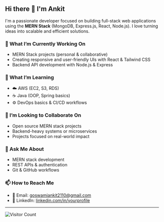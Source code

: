 ## Hi there 👋 I'm Ankit

I'm a passionate developer focused on building full-stack web applications using the **MERN Stack** (MongoDB, Express.js, React, Node.js). I love turning ideas into scalable and efficient solutions.

### 🚀 What I’m Currently Working On
- MERN Stack projects (personal & collaborative)
- Creating responsive and user-friendly UIs with React & Tailwind CSS
- Backend API development with Node.js & Express

### 🌱 What I’m Learning
- ☁️ AWS (EC2, S3, RDS)
- ☕ Java (OOP, Spring basics)
- ⚙️ DevOps basics & CI/CD workflows

### 👯 I’m Looking to Collaborate On
- Open source MERN stack projects
- Backend-heavy systems or microservices
- Projects focused on real-world impact

### 💬 Ask Me About
- MERN stack development
- REST APIs & authentication
- Git & GitHub workflows

### 📫 How to Reach Me
- 📧 Email: goswamiankit2110@gmail.com
- 💼 LinkedIn: [linkedin.com/in/yourprofile]([https://linkedin.com/in/yourprofile](https://www.linkedin.com/in/ankit-goswami-1803ab338/))

---

![Visitor Count](https://visitor-badge.laobi.icu/badge?page_id=mtank2110.mtank2110)
